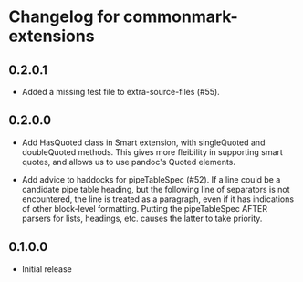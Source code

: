 # Changelog for commonmark-extensions

## 0.2.0.1

- Added a missing test file to extra-source-files (#55).

## 0.2.0.0

- Add HasQuoted class in Smart extension, with singleQuoted
  and doubleQuoted methods.  This gives more fleibility in
  supporting smart quotes, and allows us to use pandoc's
  Quoted elements.

- Add advice to haddocks for pipeTableSpec (#52).
  If a line could be a candidate pipe table heading, but the
  following line of separators is not encountered, the line is
  treated as a paragraph, even if it has indications of other
  block-level formatting.  Putting the pipeTableSpec AFTER
  parsers for lists, headings, etc. causes the latter to take
  priority.


## 0.1.0.0

- Initial release
